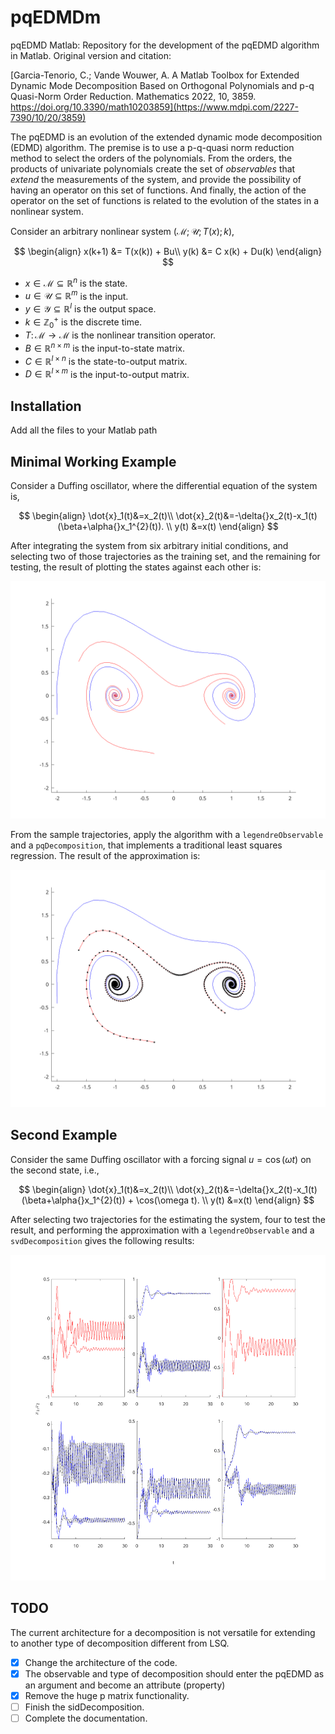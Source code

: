 # pqEDMDm

pqEDMD Matlab: Repository for the development of the pqEDMD algorithm in Matlab.
Original version and citation:

[Garcia-Tenorio, C.; Vande Wouwer, A. A Matlab Toolbox for Extended Dynamic Mode Decomposition Based on Orthogonal Polynomials and p-q Quasi-Norm Order Reduction. Mathematics 2022, 10, 3859. https://doi.org/10.3390/math10203859](https://www.mdpi.com/2227-7390/10/20/3859)

The pqEDMD is an evolution of the extended dynamic mode decomposition (EDMD) algorithm. The premise is to use a p-q-quasi norm reduction method to select the orders of the polynomials. From the orders, the products of univariate polynomials create the set of _observables_ that _extend_ the measurements of the system, and provide the possibility of having an operator on this set of functions. And finally, the action of the operator on the set of functions is related to the evolution of the states in a nonlinear system.

Consider an arbitrary nonlinear system $(\mathcal{M};\mathcal{U};T(x);k)$,

$$
\begin{align}
 x(k+1) &= T(x(k)) + Bu\\
   y(k) &= C x(k) + Du(k)
\end{align}
$$

- $x\in\mathcal{M}\subseteq\mathbb{R}^{n}$ is the state.
- $u\in\mathcal{U}\subseteq\mathbb{R}^{m}$ is the input.
- $y\in\mathcal{Y}\subseteq\mathbb{R}^{l}$ is the output space.
- $k\in\mathbb{Z}_{0}^{+}$ is the discrete time.
- $T\colon{}\mathcal{M}\rightarrow{}\mathcal{M}$ is the nonlinear transition operator.
- $B\in\mathbb{R}^{n\times m}$ is the input-to-state matrix.
- $C\in\mathbb{R}^{l\times n}$ is the state-to-output matrix.
- $D\in\mathbb{R}^{l\times m}$ is the input-to-output matrix.

## Installation

Add all the files to your Matlab path

## Minimal Working Example

Consider a Duffing oscillator, where the differential equation of the system is,

$$
\begin{align}
	\dot{x}_1(t)&=x_2(t)\\
	\dot{x}_2(t)&=-\delta{}x_2(t)-x_1(t)(\beta+\alpha{}x_1^{2}(t)). \\
y(t) &=x(t)
\end{align}
$$

After integrating the system from six arbitrary initial conditions, and selecting two of those trajectories as the training set, and the remaining for testing, the result of plotting the states against each other is:

![Sample trajectories](examples/figures/tr_ts.png)

From the sample trajectories, apply the algorithm with a `legendreObservable` and a `pqDecomposition`, that implements a traditional
least squares regression. The result of the approximation is:

![Results](examples/figures/approx.png)

## Second Example

Consider the same Duffing oscillator with a forcing signal $u=\cos(\omega t)$ on the second state, i.e.,

$$
\begin{align}
	\dot{x}_1(t)&=x_2(t)\\
	\dot{x}_2(t)&=-\delta{}x_2(t)-x_1(t)(\beta+\alpha{}x_1^{2}(t)) + \cos(\omega t). \\
y(t) &=x(t)
\end{align}
$$

After selecting two trajectories for the estimating the system, four to test the result, and performing the approximation with a `legendreObservable` and a `svdDecomposition` gives the following results:

![Forced Duffing](examples/figures/forced_duff.png)

## TODO

The current architecture for a decomposition is not versatile for extending to another type of decomposition different from LSQ.

- [x] Change the architecture of the code.
- [x] The observable and type of decomposition should enter the pqEDMD as an argument and become an attribute (property)
- [x] Remove the huge p matrix functionality.
- [ ] Finish the sidDecomposition.
- [ ] Complete the documentation.
